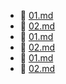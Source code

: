 * 📄 [01.md](01.md)
* 📄 [02.md](02.md)
* 📄 [01.md](01.md)
* 📄 [02.md](02.md)
* 📄 [01.md](01.md)
* 📄 [02.md](02.md)
